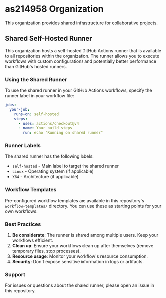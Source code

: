 # as214958 Organization

This organization provides shared infrastructure for collaborative projects.

## Shared Self-Hosted Runner

This organization hosts a self-hosted GitHub Actions runner that is available to all repositories within the organization. The runner allows you to execute workflows with custom configurations and potentially better performance than GitHub's hosted runners.

### Using the Shared Runner

To use the shared runner in your GitHub Actions workflows, specify the runner label in your workflow file:

```yaml
jobs:
  your-job:
    runs-on: self-hosted
    steps:
      - uses: actions/checkout@v4
      - name: Your build steps
        run: echo "Running on shared runner"
```

### Runner Labels

The shared runner has the following labels:
- `self-hosted` - Main label to target the shared runner
- `Linux` - Operating system (if applicable)
- `X64` - Architecture (if applicable)

### Workflow Templates

Pre-configured workflow templates are available in this repository's `workflow-templates/` directory. You can use these as starting points for your own workflows.

### Best Practices

1. **Be considerate**: The runner is shared among multiple users. Keep your workflows efficient.
2. **Clean up**: Ensure your workflows clean up after themselves (remove temporary files, stop processes).
3. **Resource usage**: Monitor your workflow's resource consumption.
4. **Security**: Don't expose sensitive information in logs or artifacts.

### Support

For issues or questions about the shared runner, please open an issue in this repository.